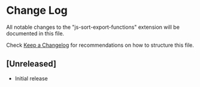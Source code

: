 # Change Log

All notable changes to the "js-sort-export-functions" extension will be documented in this file.

Check [Keep a Changelog](http://keepachangelog.com/) for recommendations on how to structure this file.

## [Unreleased]

- Initial release
